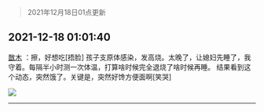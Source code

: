 > 2021年12月18日01点更新
<link rel="stylesheet" href="https://cdn.jsdelivr.net/gh/taotie6/sampleJSON@main/css/photo_show.css">
<meta name="referrer" content="no-referrer" />


 ## 2021-12-18 01:01:40 

 [㪚木](https://www.coolapk.com/feed/32199459?shareKey=N2EzYWRkMWFiYjU3NjFiY2M0OGQ~) ：擦，好想吃[捂脸]
孩子支原体感染，发高烧。太晚了，让媳妇先睡了，我守着。每隔半小时测一次体温，打算啥时候完全退烧了啥时候再睡。
结果看到这个动态，突然饿了。关键是，突然好馋方便面啊[笑哭] 

<div class="album">
<img class="img-item" src="http://image.coolapk.com/feed/2019/0515/09/1081091_3748_1897@180x122.gif" />
</div>

 ------- 

